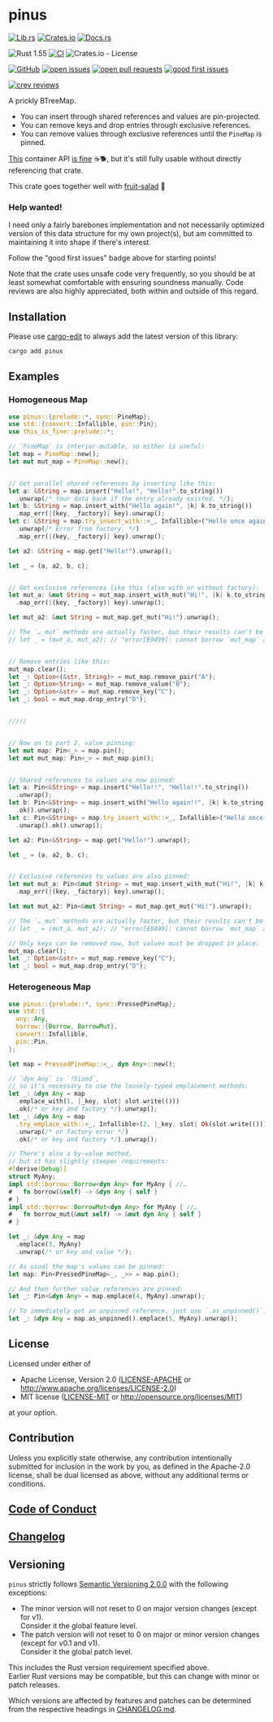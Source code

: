 # pinus

[![Lib.rs](https://img.shields.io/badge/Lib.rs-*-84f)](https://lib.rs/crates/pinus)
[![Crates.io](https://img.shields.io/crates/v/pinus)](https://crates.io/crates/pinus)
[![Docs.rs](https://docs.rs/pinus/badge.svg)](https://docs.rs/pinus)

![Rust 1.55](https://img.shields.io/static/v1?logo=Rust&label=&message=1.55&color=grey)
[![CI](https://github.com/Tamschi/pinus/workflows/CI/badge.svg?branch=develop)](https://github.com/Tamschi/pinus/actions?query=workflow%3ACI+branch%3Adevelop)
![Crates.io - License](https://img.shields.io/crates/l/pinus/0.0.3)

[![GitHub](https://img.shields.io/static/v1?logo=GitHub&label=&message=%20&color=grey)](https://github.com/Tamschi/pinus)
[![open issues](https://img.shields.io/github/issues-raw/Tamschi/pinus)](https://github.com/Tamschi/pinus/issues)
[![open pull requests](https://img.shields.io/github/issues-pr-raw/Tamschi/pinus)](https://github.com/Tamschi/pinus/pulls)
[![good first issues](https://img.shields.io/github/issues-raw/Tamschi/pinus/good%20first%20issue?label=good+first+issues)](https://github.com/Tamschi/pinus/contribute)

[![crev reviews](https://web.crev.dev/rust-reviews/badge/crev_count/pinus.svg)](https://web.crev.dev/rust-reviews/crate/pinus/)

A prickly BTreeMap.

- You can insert through shared references and values are pin-projected.
- You can remove keys and drop entries through exclusive references.
- You can remove values through exclusive references until the `PineMap` is pinned.

[This][this-is-fine] container API [is fine][this-is-fine] ☕🐕,
but it's still fully usable without directly referencing that crate.

[this-is-fine]: https://crates.io/crates/this-is-fine

This crate goes together well with [fruit-salad](https://crates.io/crates/fruit-salad) 🥗

<!-- markdownlint-disable heading-increment no-trailing-punctuation -->

### Help wanted!

<!-- markdownlint-enable heading-increment no-trailing-punctuation -->

I need only a fairly barebones implementation and not necessarily optimized version of this data structure for my own project(s),
but am committed to maintaining it into shape if there's interest.

Follow the "good first issues" badge above for starting points!

Note that the crate uses unsafe code very frequently, so you should be at least somewhat comfortable with ensuring soundness manually. Code reviews are also highly appreciated, both within and outside of this regard.

## Installation

Please use [cargo-edit](https://crates.io/crates/cargo-edit) to always add the latest version of this library:

```cmd
cargo add pinus
```

## Examples

### Homogeneous Map

```rust
use pinus::{prelude::*, sync::PineMap};
use std::{convert::Infallible, pin::Pin};
use this_is_fine::prelude::*;

// `PineMap` is interior-mutable, so either is useful:
let map = PineMap::new();
let mut mut_map = PineMap::new();


// Get parallel shared references by inserting like this:
let a: &String = map.insert("Hello!", "Hello!".to_string())
  .unwrap(/* Your data back if the entry already existed. */);
let b: &String = map.insert_with("Hello again!", |k| k.to_string())
  .map_err(|(key, _factory)| key).unwrap();
let c: &String = map.try_insert_with::<_, Infallible>("Hello once again!", |k| Ok(k.to_string()))
  .unwrap(/* Error from factory. */)
  .map_err(|(key, _factory)| key).unwrap();

let a2: &String = map.get("Hello!").unwrap();

let _ = (a, a2, b, c);


// Get exclusive references like this (also with or without factory):
let mut_a: &mut String = mut_map.insert_with_mut("Hi!", |k| k.to_string())
  .map_err(|(key, _factory)| key).unwrap();

let mut_a2: &mut String = mut_map.get_mut("Hi!").unwrap();

// The `…_mut` methods are actually faster, but their results can't be held onto at once:
// let _ = (mut_a, mut_a2); // "error[E0499]: cannot borrow `mut_map` as mutable more than once at a time"


// Remove entries like this:
mut_map.clear();
let _: Option<(&str, String)> = mut_map.remove_pair("A");
let _: Option<String> = mut_map.remove_value("B");
let _: Option<&str> = mut_map.remove_key("C");
let _: bool = mut_map.drop_entry("D");


/////


// Now on to part 2, value pinning:
let mut map: Pin<_> = map.pin();
let mut mut_map: Pin<_> = mut_map.pin();


// Shared references to values are now pinned:
let a: Pin<&String> = map.insert("Hello!!", "Hello!!".to_string())
  .unwrap();
let b: Pin<&String> = map.insert_with("Hello again!!", |k| k.to_string())
  .ok().unwrap();
let c: Pin<&String> = map.try_insert_with::<_, Infallible>("Hello once again!!", |k| Ok(k.to_string()))
  .unwrap().ok().unwrap();

let a2: Pin<&String> = map.get("Hello!").unwrap();

let _ = (a, a2, b, c);


// Exclusive references to values are also pinned:
let mut mut_a: Pin<&mut String> = mut_map.insert_with_mut("Hi!", |k| k.to_string())
  .map_err(|(key, _factory)| key).unwrap();

let mut mut_a2: Pin<&mut String> = mut_map.get_mut("Hi!").unwrap();

// The `…_mut` methods are actually faster, but their results can't be held onto at once:
// let _ = (mut_a, mut_a2); // "error[E0499]: cannot borrow `mut_map` as mutable more than once at a time"

// Only keys can be removed now, but values must be dropped in place:
mut_map.clear();
let _: Option<&str> = mut_map.remove_key("C");
let _: bool = mut_map.drop_entry("D");
```

### Heterogeneous Map

```rust
use pinus::{prelude::*, sync::PressedPineMap};
use std::{
  any::Any,
  borrow::{Borrow, BorrowMut},
  convert::Infallible,
  pin::Pin,
};

let map = PressedPineMap::<_, dyn Any>::new();

// `dyn Any` is `!Sized`,
// so it's necessary to use the loosely-typed emplacement methods:
let _: &dyn Any = map
  .emplace_with(1, |_key, slot| slot.write(()))
  .ok(/* or key and factory */).unwrap();
let _: &dyn Any = map
  .try_emplace_with::<_, Infallible>(2, |_key, slot| Ok(slot.write(())))
  .unwrap(/* or factory error */)
  .ok(/* or key and factory */).unwrap();

// There's also a by-value method,
// but it has slightly steeper requirements:
#[derive(Debug)]
struct MyAny;
impl std::borrow::Borrow<dyn Any> for MyAny { //…
#   fn borrow(&self) -> &dyn Any { self }
# }
impl std::borrow::BorrowMut<dyn Any> for MyAny { //…
#   fn borrow_mut(&mut self) -> &mut dyn Any { self }
# }

let _: &dyn Any = map
  .emplace(3, MyAny)
  .unwrap(/* or key and value */);

// As usual the map's values can be pinned:
let map: Pin<PressedPineMap<_, _>> = map.pin();

// And then further value references are pinned:
let _: Pin<&dyn Any> = map.emplace(4, MyAny).unwrap();

// To immediately get an unpinned reference, just use `.as_unpinned()`:
let _: &dyn Any = map.as_unpinned().emplace(5, MyAny).unwrap();
```

## License

Licensed under either of

- Apache License, Version 2.0
   ([LICENSE-APACHE](LICENSE-APACHE) or <http://www.apache.org/licenses/LICENSE-2.0>)
- MIT license
   ([LICENSE-MIT](LICENSE-MIT) or <http://opensource.org/licenses/MIT>)

at your option.

## Contribution

Unless you explicitly state otherwise, any contribution intentionally submitted
for inclusion in the work by you, as defined in the Apache-2.0 license, shall be
dual licensed as above, without any additional terms or conditions.

## [Code of Conduct](CODE_OF_CONDUCT.md)

## [Changelog](CHANGELOG.md)

## Versioning

`pinus` strictly follows [Semantic Versioning 2.0.0](https://semver.org/spec/v2.0.0.html) with the following exceptions:

- The minor version will not reset to 0 on major version changes (except for v1).  
Consider it the global feature level.
- The patch version will not reset to 0 on major or minor version changes (except for v0.1 and v1).  
Consider it the global patch level.

This includes the Rust version requirement specified above.  
Earlier Rust versions may be compatible, but this can change with minor or patch releases.

Which versions are affected by features and patches can be determined from the respective headings in [CHANGELOG.md](CHANGELOG.md).
